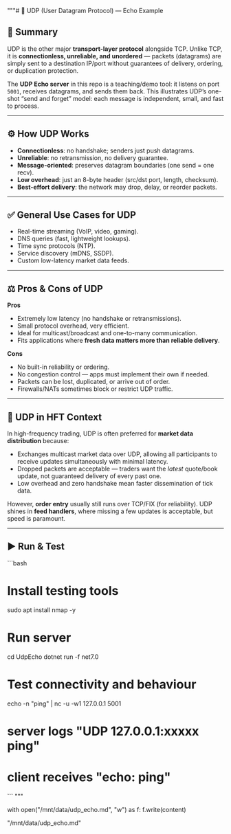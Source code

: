 """# 📡 UDP (User Datagram Protocol) — Echo Example

## 📖 Summary
UDP is the other major **transport-layer protocol** alongside TCP. Unlike TCP, it is **connectionless, unreliable, and unordered** — packets (datagrams) are simply sent to a destination IP/port without guarantees of delivery, ordering, or duplication protection.  

The **UDP Echo server** in this repo is a teaching/demo tool: it listens on port `5001`, receives datagrams, and sends them back. This illustrates UDP’s one-shot “send and forget” model: each message is independent, small, and fast to process.

---

## ⚙️ How UDP Works
- **Connectionless**: no handshake; senders just push datagrams.  
- **Unreliable**: no retransmission, no delivery guarantee.  
- **Message-oriented**: preserves datagram boundaries (one send = one recv).  
- **Low overhead**: just an 8-byte header (src/dst port, length, checksum).  
- **Best-effort delivery**: the network may drop, delay, or reorder packets.  

---

## ✅ General Use Cases for UDP
- Real-time streaming (VoIP, video, gaming).  
- DNS queries (fast, lightweight lookups).  
- Time sync protocols (NTP).  
- Service discovery (mDNS, SSDP).  
- Custom low-latency market data feeds.  

---

## ⚖️ Pros & Cons of UDP

**Pros**  
- Extremely low latency (no handshake or retransmissions).  
- Small protocol overhead, very efficient.  
- Ideal for multicast/broadcast and one-to-many communication.  
- Fits applications where **fresh data matters more than reliable delivery**.  

**Cons**  
- No built-in reliability or ordering.  
- No congestion control — apps must implement their own if needed.  
- Packets can be lost, duplicated, or arrive out of order.  
- Firewalls/NATs sometimes block or restrict UDP traffic.  

---

## 🏦 UDP in HFT Context
In high-frequency trading, UDP is often preferred for **market data distribution** because:  
- Exchanges multicast market data over UDP, allowing all participants to receive updates simultaneously with minimal latency.  
- Dropped packets are acceptable — traders want the *latest* quote/book update, not guaranteed delivery of every past one.  
- Low overhead and zero handshake mean faster dissemination of tick data.  

However, **order entry** usually still runs over TCP/FIX (for reliability). UDP shines in **feed handlers**, where missing a few updates is acceptable, but speed is paramount.  

---

## ▶️ Run & Test  

\`\`\`bash
# Install testing tools
sudo apt install nmap -y

# Run server
cd UdpEcho
dotnet run -f net7.0

# Test connectivity and behaviour
echo -n "ping" | nc -u -w1 127.0.0.1 5001
# server logs "UDP 127.0.0.1:xxxxx ping"
# client receives "echo: ping"
\`\`\`
"""

with open("/mnt/data/udp_echo.md", "w") as f:
    f.write(content)

"/mnt/data/udp_echo.md"
